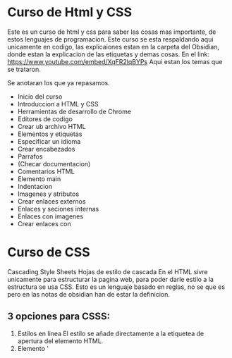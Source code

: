 # Curso de Html y CSS

Este es un curso de html y css para saber las cosas mas importante, de estos lenguajes de programacion.
Este curso se esta respaldando aqui unicamente en codigo, las explicaiones estan en la carpeta del Obsidian, donde estan la explicacion de las etiquetas y demas cosas.
En el link: https://www.youtube.com/embed/XqFR2lqBYPs
Aqui estan los temas que se trataron.

Se anotaran los que ya repasamos.

- Inicio del curso
- Introduccion a HTML y CSS
- Herramientas de desarrollo de Chrome
- Editores de codigo
- Crear ub archivo HTML
- Elementos y etiquetas
- Especificar un idioma
- Crear encabezados
- Parrafos
- (Checar documentacion)
- Comentarios HTML
- Elemento main
- Indentacion
- Imagenes y atributos
- Crear enlaces externos
- Enlaces y seciones internas
- Enlaces con imagenes
- Crear enlaces con

# Curso de CSS

Cascading Style Sheets
Hojas de estilo de cascada
En el HTML sivre unicamente para estructurar la pagina web, para poder darle estilo a la estructura se usa CSS.
Esto es un lenguaje basado en reglas, no se que es pero en las notas de obsidian han de estar la definicion.

## 3 opciones para CSSS:

1. Estilos en linea
   El estilo se añade directamente a la etiquetea de apertura del elemento HTML.
2. Elemento '<style>'
   Se añade este elemnto a la etiqueta HEAD para describir el estilo. Dentro de la etiqueta style podemos poner un apuntador, donde por jemplo podemos poner a todos los h2 un colorr azul.
3. Crear un archivo CSS
   Donde podemos poner todas esas reglas y vincular el archivo CSS al HTML.

#### Font-family

Se usa para una lista de fuentes o familias de fuentes, con un orden de prioridad, para utilizar en un elemento seleccionado.
